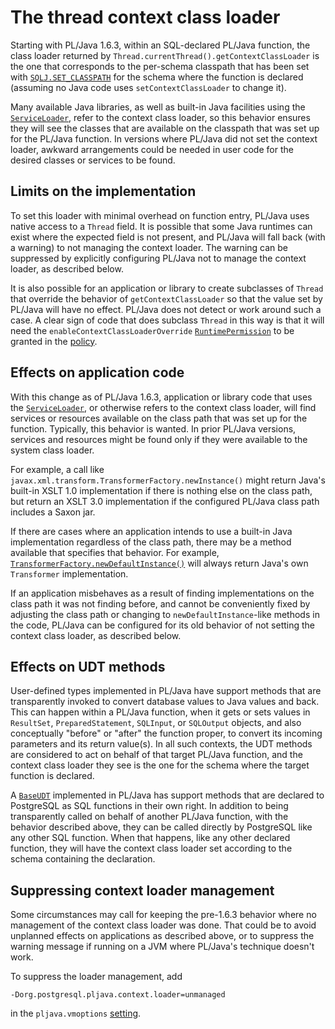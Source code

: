 # The thread context class loader

Starting with PL/Java 1.6.3, within an SQL-declared PL/Java function, the
class loader returned by `Thread.currentThread().getContextClassLoader`
is the one that corresponds to the per-schema classpath that has been set
with [`SQLJ.SET_CLASSPATH`][scp] for the schema where the function is
declared (assuming no Java code uses `setContextClassLoader` to change it).

Many available Java libraries, as well as built-in Java facilities using the
[`ServiceLoader`][slo], refer to the context class loader, so this behavior
ensures they will see the classes that are available on the classpath that was
set up for the PL/Java function. In versions where PL/Java did not set the
context loader, awkward arrangements could be needed in user code for the
desired classes or services to be found.

## Limits on the implementation

To set this loader with minimal overhead on function entry, PL/Java uses native
access to a `Thread` field. It is possible that some Java runtimes can exist
where the expected field is not present, and PL/Java will fall back (with a
warning) to not managing the context loader. The warning can be suppressed
by explicitly configuring PL/Java not to manage the context loader, as described
below.

It is also possible for an application or library to create subclasses
of `Thread` that override the behavior of `getContextClassLoader` so that
the value set by PL/Java will have no effect. PL/Java does not detect or work
around such a case. A clear sign of code that does subclass `Thread`
in this way is that it will need the `enableContextClassLoaderOverride`
[`RuntimePermission`][runtimeperm] to be granted in
the [policy](../use/policy.html).

## Effects on application code

With this change as of PL/Java 1.6.3, application or library code that uses
the [`ServiceLoader`][slo], or otherwise refers to the context class loader,
will find services or resources available on the class path that was set up
for the function. Typically, this behavior is wanted. In prior PL/Java versions,
services and resources might be found only if they were available to the
system class loader.

For example, a call like `javax.xml.transform.TransformerFactory.newInstance()`
might return Java's built-in XSLT 1.0 implementation if there is nothing else
on the class path, but return an XSLT 3.0 implementation if the configured
PL/Java class path includes a Saxon jar.

If there are cases where an application intends to use a built-in Java
implementation regardless of the class path, there may be a method available
that specifies that behavior. For example,
[`TransformerFactory.newDefaultInstance()`][tfndi] will always return Java's
own `Transformer` implementation.

If an application misbehaves as a result of finding implementations on the
class path it was not finding before, and cannot be conveniently fixed by
adjusting the class path or changing to `newDefaultInstance`-like methods
in the code, PL/Java can be configured for its old behavior of not setting
the context class loader, as described below.

## Effects on UDT methods

User-defined types implemented in PL/Java have support methods that are
transparently invoked to convert database values to Java values and back.
This can happen within a PL/Java function, when it gets or sets values in
`ResultSet`, `PreparedStatement`, `SQLInput`, or `SQLOutput` objects, and
also conceptually "before" or "after" the function proper, to convert its
incoming parameters and its return value(s). In all such contexts, the UDT
methods are considered to act on behalf of that target PL/Java function,
and the context class loader they see is the one for the schema where the
target function is declared.

A [`BaseUDT`][baseudt] implemented in PL/Java has support methods that are
declared to PostgreSQL as SQL functions in their own right. In addition to being
transparently called on behalf of another PL/Java function, with the behavior
described above, they can be called directly by PostgreSQL like any other
SQL function. When that happens, like any other declared function, they will
have the context class loader set according to the schema containing the
declaration.

## Suppressing context loader management

Some circumstances may call for keeping the pre-1.6.3 behavior
where no management of the context class loader was done. That could be to
avoid unplanned effects on applications as described above, or to suppress
the warning message if running on a JVM where PL/Java's technique doesn't work.

To suppress the loader management, add

```
-Dorg.postgresql.pljava.context.loader=unmanaged
```

in the `pljava.vmoptions` [setting](../use/variables.html).


[scp]: ../pljava/apidocs/org.postgresql.pljava.internal/org/postgresql/pljava/management/Commands.html#set_classpath
[slo]: https://docs.oracle.com/javase/9/docs/api/java/util/ServiceLoader.html
[tfndi]: https://docs.oracle.com/javase/9/docs/api/javax/xml/transform/TransformerFactory.html#newDefaultInstance--
[runtimeperm]: https://docs.oracle.com/en/java/javase/14/docs/api/java.base/java/lang/RuntimePermission.html
[baseudt]: ../pljava-api/apidocs/org.postgresql.pljava/org/postgresql/pljava/annotation/BaseUDT.html
